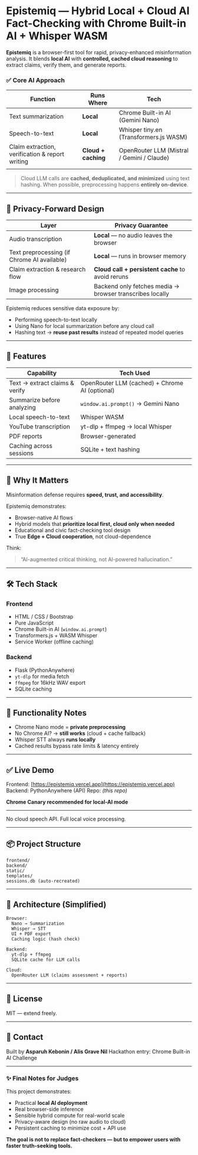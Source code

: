 # **Epistemiq — Hybrid Local + Cloud AI Fact-Checking with Chrome Built-in AI + Whisper WASM**

**Epistemiq** is a browser-first tool for rapid, privacy-enhanced misinformation analysis. It blends **local AI** with **controlled, cached cloud reasoning** to extract claims, verify them, and generate reports.

### ✅ Core AI Approach

| Function                                        | Runs Where              | Tech                                       |
| ----------------------------------------------- | ----------------------- | ------------------------------------------ |
| Text summarization                              | **Local**               | Chrome Built-in AI (Gemini Nano)           |
| Speech-to-text                                   | **Local**               | Whisper tiny.en (Transformers.js WASM)     |
| Claim extraction, verification & report writing | **Cloud + caching**     | OpenRouter LLM (Mistral / Gemini / Claude) |
                          |

> Cloud LLM calls are **cached, deduplicated, and minimized** using text hashing.
> When possible, preprocessing happens **entirely on-device**.

---

## 🔐 Privacy-Forward Design

| Layer                                       | Privacy Guarantee                                        |
| ------------------------------------------- | -------------------------------------------------------- |
| Audio transcription                         | **Local** — no audio leaves the browser                  |
| Text preprocessing (if Chrome AI available) | **Local** — runs in browser memory                       |
| Claim extraction & research flow            | **Cloud call + persistent cache** to avoid reruns        |
| Image processing                            | Backend only fetches media → browser transcribes locally |

Epistemiq reduces sensitive data exposure by:

* Performing speech-to-text locally
* Using Nano for local summarization before any cloud call
* Hashing text → **reuse past results** instead of repeated model queries

---

## 🚀 Features

| Capability                     | Tech Used                                      |
| ------------------------------ | ---------------------------------------------- |
| Text → extract claims & verify | OpenRouter LLM (cached) + Chrome AI (optional) |
| Summarize before analyzing     | `window.ai.prompt()` → Gemini Nano             |
| Local speech-to-text           | Whisper WASM                                   |
| YouTube transcription          | yt-dlp + ffmpeg → local Whisper                |
| PDF reports                    | Browser-generated                              |
| Caching across sessions        | SQLite + text hashing                          |

---

## 🧠 Why It Matters

Misinformation defense requires **speed, trust, and accessibility**.

Epistemiq demonstrates:

* Browser-native AI flows
* Hybrid models that **prioritize local first, cloud only when needed**
* Educational and civic fact-checking tool design
* True **Edge + Cloud cooperation**, not cloud-dependence

Think:

> “AI-augmented critical thinking, not AI-powered hallucination.”

---

## 🛠 Tech Stack

### Frontend

* HTML / CSS / Bootstrap
* Pure JavaScript
* Chrome Built-in AI (`window.ai.prompt`)
* Transformers.js + WASM Whisper
* Service Worker (offline caching)

### Backend

* Flask (PythonAnywhere)
* `yt-dlp` for media fetch
* `ffmpeg` for 16kHz WAV export
* SQLite caching

---

## 🧪 Functionality Notes

* Chrome Nano mode = **private preprocessing**
* No Chrome AI? → **still works** (cloud + cache fallback)
* Whisper STT always **runs locally**
* Cached results bypass rate limits & latency entirely

---

## ✅ Live Demo

Frontend: [https://epistemiq.vercel.app](https://epistemiq.vercel.app)
Backend: PythonAnywhere (API)
Repo: *(this repo)*

**Chrome Canary recommended for local-AI mode**

---

No cloud speech API.
Full local voice processing.

---

## 📦 Project Structure

```
frontend/
backend/
static/
templates/
sessions.db (auto-recreated)
```

---

## 🧠 Architecture (Simplified)

```
Browser:
  Nano → Summarization
  Whisper → STT
  UI + PDF export
  Caching logic (hash check)

Backend:
  yt-dlp + ffmpeg
  SQLite cache for LLM calls

Cloud:
  OpenRouter LLM (claims assessment + reports)
```

---

## 🧾 License

MIT — extend freely.

---

## 👋 Contact

Built by **Asparuh Kebonin / Alis Grave Nil**
Hackathon entry: Chrome Built-in AI Challenge

---

### ✨ Final Notes for Judges

This project demonstrates:

* Practical **local AI deployment**
* Real browser-side inference
* Sensible hybrid compute for real-world scale
* Privacy-aware design (no raw audio to cloud)
* Persistent caching to minimize cost + API use

**The goal is not to replace fact-checkers —
but to empower users with faster truth-seeking tools.**
